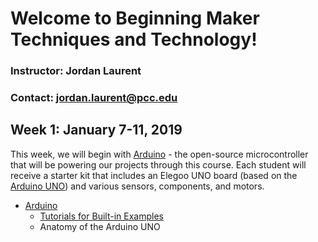 # Welcome to Beginning Maker Techniques and Technology!

### Instructor: Jordan Laurent 
### Contact: jordan.laurent@pcc.edu

## Week 1: January 7-11, 2019

This week, we will begin with [Arduino](https://www.arduino.cc/) - the open-source microcontroller that will be powering our projects through this course. Each student will receive a starter kit that includes an Elegoo UNO board (based on the [Arduino UNO](https://www.arduino.cc/en/Guide/ArduinoUno)) and various sensors, components, and motors.

* [Arduino](https://www.arduino.cc/)
  * [Tutorials for Built-in Examples](https://www.arduino.cc/en/Tutorial/BuiltInExamples)
  * Anatomy of the Arduino UNO
  
